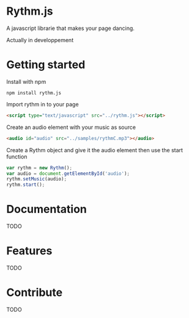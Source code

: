Rythm.js
========

A javascript librarie that makes your page dancing.

Actually in developpement

Getting started
===============

Install with npm

```
npm install rythm.js
```

Import rythm in to your page

```html
<script type="text/javascript" src="../rythm.js"></script>
```

Create an audio element with your music as source

```html
<audio id="audio" src="../samples/rythmC.mp3"></audio>
```

Create a Rythm object and give it the audio element then use the start function
```javascript
var rythm = new Rythm();
var audio = document.getElementById('audio');
rythm.setMusic(audio);
rythm.start();
```

Documentation
=============

TODO

Features
========

TODO

Contribute
==========

TODO
